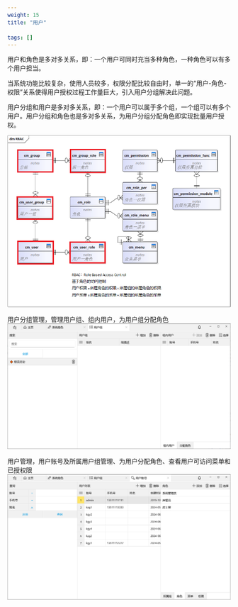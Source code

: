 ```yaml
---
weight: 15
title: "用户"

tags: []
---
```


用户和角色是多对多关系，即：一个用户可同时充当多种角色，一种角色可以有多个用户担当。

当系统功能比较复杂，使用人员较多，权限分配比较自由时，单一的“用户-角色-权限”关系使得用户授权过程工作量巨大，引入用户分组解决此问题。

用户分组和用户是多对多关系，即：一个用户可以属于多个组，一个组可以有多个用户。用户分组和角色也是多对多关系，为用户分组分配角色即实现批量用户授权。

![](1.png "用户相关")


用户分组管理，管理用户组、组内用户，为用户组分配角色
![](2.png "分组管理")

用户管理，用户账号及所属用户组管理、为用户分配角色、查看用户可访问菜单和已授权限
![](3.png "用户管理")